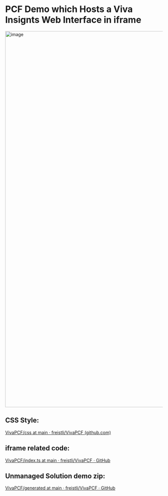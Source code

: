 # PCF Demo which Hosts a Viva Insignts Web Interface in iframe

<img width="1200" alt="image" src="https://github.com/freistli/VivaPCF/assets/8623897/876889cb-47b0-4950-b77e-07e496d75ab5">

## CSS Style:
[VivaPCF/css at main · freistli/VivaPCF (github.com)](https://github.com/freistli/VivaPCF/tree/main/css)

## iframe related code:
[VivaPCF/index.ts at main · freistli/VivaPCF · GitHub](https://github.com/freistli/VivaPCF/blob/main/index.ts#L49)

## Unmanaged Solution demo zip:
[VivaPCF/generated at main · freistli/VivaPCF · GitHub](https://github.com/freistli/VivaPCF/tree/main/generated)

